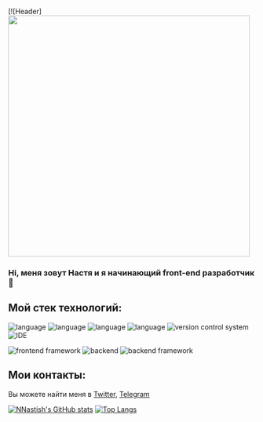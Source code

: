 [![Header]<img align="center" src="https://media.giphy.com/media/39GAXpLVKvYRO/giphy.gif" width="492px">

### Hi, меня зовут Настя и я начинающий front-end разработчик 👋

## Мой стек технологий: 
![language](https://img.shields.io/badge/JavaScript-informational?style=for-the-badge&logo=JavaScript&logoColor=white&color=000000)
![language](https://img.shields.io/badge/HTML-informational?style=for-the-badge&logo=HTML5&logoColor=white&color=000000)
![language](https://img.shields.io/badge/CSS-informational?style=for-the-badge&logo=CSS3&logoColor=white&color=000000)
![language](https://img.shields.io/badge/WebPack-informational?style=for-the-badge&logo=Webpack&logoColor=white&color=000000)
![version control system](https://img.shields.io/badge/GIT-informational?style=for-the-badge&logo=Git&logoColor=white&color=000000)
![IDE](https://img.shields.io/badge/WebStorm-informational?style=for-the-badge&logo=Webstorm&logoColor=white&color=000000)


![frontend framework](https://img.shields.io/badge/React-informational?style=for-the-badge&logo=React&logoColor=white&color=000000)
![backend](https://img.shields.io/badge/node.js-informational?style=for-the-badge&logo=node.js&logoColor=white&color=000000)
![backend framework](https://img.shields.io/badge/express-informational?style=for-the-badge&logo=express&logoColor=white&color=000000)

<!-- Contacts -->

## Мои контакты: 
Вы можете найти меня в [Twitter][1], [Telegram][2]

<!-- Links to my social media accounts -->

[1]: https://twitter.com/an_nvkv
[2]: https://t.me/novikova_anastacia

<!-- DashBoards -->

[![NNastish's GitHub stats](https://github-readme-stats.vercel.app/api?username=NNastish&show_icons=true&bg_color=000000&title_color=FFFFFF&text_color=FFFFFF&border_color=000000&icon_color=FFFFFF)](https://github.com/anuraghazra/github-readme-stats)
[![Top Langs](https://github-readme-stats.vercel.app/api/top-langs/?username=NNastish&show_icons=true&bg_color=000000&title_color=FFFFFF&text_color=FFFFFF&border_color=000000&icon_color=FFFFFF)](https://github.com/anuraghazra/github-readme-stats)





<!--
**NNastish/NNastish** is a ✨ _special_ ✨ repository because its `README.md` (this file) appears on your GitHub profile.

Here are some ideas to get you started:

- 🔭 I’m currently working on ...
- 🌱 I’m currently learning ...
- 👯 I’m looking to collaborate on ...
- 🤔 I’m looking for help with ...
- 💬 Ask me about ...
- 📫 How to reach me: ...
- 😄 Pronouns: ...
- ⚡ Fun fact: ...
-->
